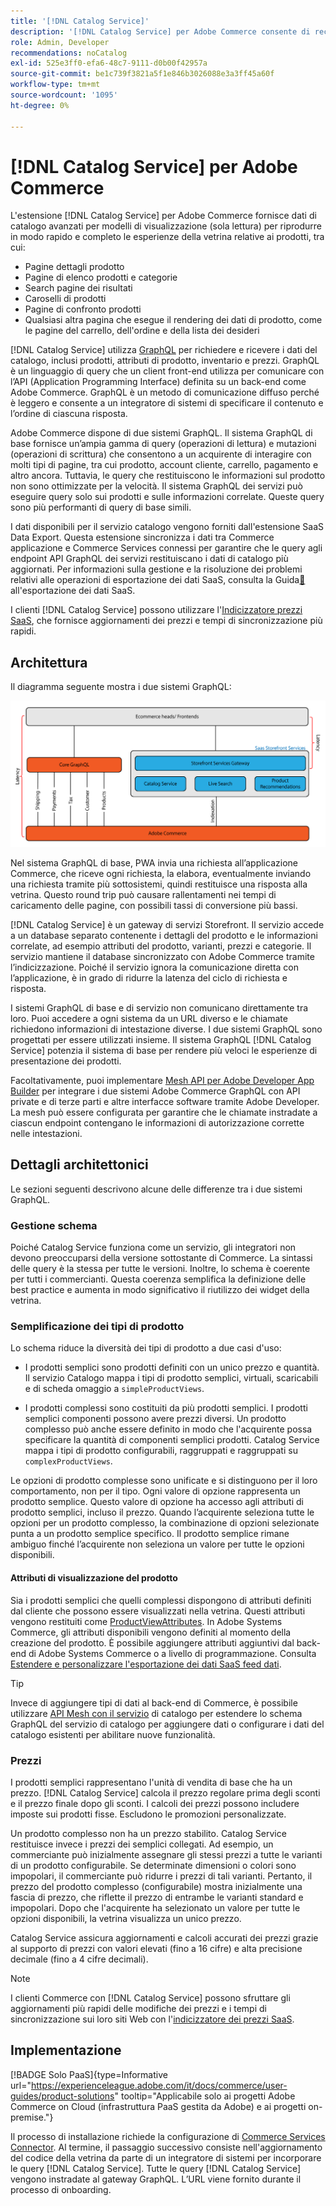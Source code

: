 ```yaml
---
title: '[!DNL Catalog Service]'
description: '[!DNL Catalog Service] per Adobe Commerce consente di recuperare i contenuti delle pagine di visualizzazione dei prodotti e delle pagine dell''elenco dei prodotti in modo molto più rapido rispetto alle query native di Adobe Commerce GraphQL.'
role: Admin, Developer
recommendations: noCatalog
exl-id: 525e3ff0-efa6-48c7-9111-d0b00f42957a
source-git-commit: be1c739f3821a5f1e846b3026088e3a3ff45a60f
workflow-type: tm+mt
source-wordcount: '1095'
ht-degree: 0%

---
```


# [!DNL Catalog Service] per Adobe Commerce

L&#39;estensione [!DNL Catalog Service] per Adobe Commerce fornisce dati di catalogo avanzati per modelli di visualizzazione (sola lettura) per riprodurre in modo rapido e completo le esperienze della vetrina relative ai prodotti, tra cui:

* Pagine dettagli prodotto
* Pagine di elenco prodotti e categorie
* Search pagine dei risultati
* Caroselli di prodotti
* Pagine di confronto prodotti
* Qualsiasi altra pagina che esegue il rendering dei dati di prodotto, come le pagine del carrello, dell&#39;ordine e della lista dei desideri

[!DNL Catalog Service] utilizza [GraphQL](https://graphql.org/) per richiedere e ricevere i dati del catalogo, inclusi prodotti, attributi di prodotto, inventario e prezzi. GraphQL è un linguaggio di query che un client front-end utilizza per comunicare con l’API (Application Programming Interface) definita su un back-end come Adobe Commerce. GraphQL è un metodo di comunicazione diffuso perché è leggero e consente a un integratore di sistemi di specificare il contenuto e l’ordine di ciascuna risposta.

Adobe Commerce dispone di due sistemi GraphQL. Il sistema GraphQL di base fornisce un’ampia gamma di query (operazioni di lettura) e mutazioni (operazioni di scrittura) che consentono a un acquirente di interagire con molti tipi di pagine, tra cui prodotto, account cliente, carrello, pagamento e altro ancora. Tuttavia, le query che restituiscono le informazioni sul prodotto non sono ottimizzate per la velocità. Il sistema GraphQL dei servizi può eseguire query solo sui prodotti e sulle informazioni correlate. Queste query sono più performanti di query di base simili.

I dati disponibili per il servizio catalogo vengono forniti dall&#39;estensione SaaS Data Export. Questa estensione sincronizza i dati tra Commerce applicazione e Commerce Services connessi per garantire che le query agli endpoint API GraphQL dei servizi restituiscano i dati di catalogo più aggiornati. Per informazioni sulla gestione e la risoluzione dei problemi relativi alle operazioni di esportazione dei dati SaaS, consulta la Guida[&#128279;](../data-export/overview.md) all&#39;esportazione dei dati SaaS.

I clienti [!DNL Catalog Service] possono utilizzare l&#39;[Indicizzatore prezzi SaaS](../price-index/price-indexing.md), che fornisce aggiornamenti dei prezzi e tempi di sincronizzazione più rapidi.

## Architettura

Il diagramma seguente mostra i due sistemi GraphQL:

![Diagramma dell&#39;architettura del catalogo](assets/catalog-service-architecture.png)

Nel sistema GraphQL di base, PWA invia una richiesta all’applicazione Commerce, che riceve ogni richiesta, la elabora, eventualmente inviando una richiesta tramite più sottosistemi, quindi restituisce una risposta alla vetrina. Questo round trip può causare rallentamenti nei tempi di caricamento delle pagine, con possibili tassi di conversione più bassi.

[!DNL Catalog Service] è un gateway di servizi Storefront. Il servizio accede a un database separato contenente i dettagli del prodotto e le informazioni correlate, ad esempio attributi del prodotto, varianti, prezzi e categorie. Il servizio mantiene il database sincronizzato con Adobe Commerce tramite l’indicizzazione.
Poiché il servizio ignora la comunicazione diretta con l’applicazione, è in grado di ridurre la latenza del ciclo di richiesta e risposta.

I sistemi GraphQL di base e di servizio non comunicano direttamente tra loro. Puoi accedere a ogni sistema da un URL diverso e le chiamate richiedono informazioni di intestazione diverse. I due sistemi GraphQL sono progettati per essere utilizzati insieme. Il sistema GraphQL [!DNL Catalog Service] potenzia il sistema di base per rendere più veloci le esperienze di presentazione dei prodotti.

Facoltativamente, puoi implementare [Mesh API per Adobe Developer App Builder](https://developer.adobe.com/graphql-mesh-gateway/) per integrare i due sistemi Adobe Commerce GraphQL con API private e di terze parti e altre interfacce software tramite Adobe Developer. La mesh può essere configurata per garantire che le chiamate instradate a ciascun endpoint contengano le informazioni di autorizzazione corrette nelle intestazioni.

## Dettagli architettonici

Le sezioni seguenti descrivono alcune delle differenze tra i due sistemi GraphQL.

### Gestione schema

Poiché Catalog Service funziona come un servizio, gli integratori non devono preoccuparsi della versione sottostante di Commerce. La sintassi delle query è la stessa per tutte le versioni. Inoltre, lo schema è coerente per tutti i commercianti. Questa coerenza semplifica la definizione delle best practice e aumenta in modo significativo il riutilizzo dei widget della vetrina.

### Semplificazione dei tipi di prodotto

Lo schema riduce la diversità dei tipi di prodotto a due casi d&#39;uso:

* I prodotti semplici sono prodotti definiti con un unico prezzo e quantità. Il servizio Catalogo mappa i tipi di prodotto semplici, virtuali, scaricabili e di scheda omaggio a `simpleProductViews`.

* I prodotti complessi sono costituiti da più prodotti semplici. I prodotti semplici componenti possono avere prezzi diversi. Un prodotto complesso può anche essere definito in modo che l&#39;acquirente possa specificare la quantità di componenti semplici prodotti. Catalog Service mappa i tipi di prodotto configurabili, raggruppati e raggruppati su `complexProductViews`.

Le opzioni di prodotto complesse sono unificate e si distinguono per il loro comportamento, non per il tipo. Ogni valore di opzione rappresenta un prodotto semplice. Questo valore di opzione ha accesso agli attributi di prodotto semplici, incluso il prezzo. Quando l’acquirente seleziona tutte le opzioni per un prodotto complesso, la combinazione di opzioni selezionate punta a un prodotto semplice specifico. Il prodotto semplice rimane ambiguo finché l’acquirente non seleziona un valore per tutte le opzioni disponibili.

#### Attributi di visualizzazione del prodotto

Sia i prodotti semplici che quelli complessi dispongono di attributi definiti dal cliente che possono essere visualizzati nella vetrina. Questi attributi vengono restituiti come [ProductViewAttributes](https://developer.adobe.com/commerce/services/graphql/catalog-service/products/#productviewattribute-type). In Adobe Systems Commerce, gli attributi disponibili vengono definiti al momento della creazione del prodotto. È possibile aggiungere attributi aggiuntivi dal back-end di Adobe Systems Commerce o a livello di programmazione. Consulta [Estendere e personalizzare l&#39;esportazione dei dati SaaS feed dati](../data-export/extensibility-and-customizations.md).

>[!TIP]
>
>Invece di aggiungere tipi di dati al back-end di Commerce, è possibile utilizzare [API Mesh con il servizio](mesh.md) di catalogo per estendere lo schema GraphQL del servizio di catalogo per aggiungere dati o configurare i dati del catalogo esistenti per abilitare nuove funzionalità.

### Prezzi

I prodotti semplici rappresentano l&#39;unità di vendita di base che ha un prezzo. [!DNL Catalog Service] calcola il prezzo regolare prima degli sconti e il prezzo finale dopo gli sconti. I calcoli dei prezzi possono includere imposte sui prodotti fisse. Escludono le promozioni personalizzate.

Un prodotto complesso non ha un prezzo stabilito. Catalog Service restituisce invece i prezzi dei semplici collegati. Ad esempio, un commerciante può inizialmente assegnare gli stessi prezzi a tutte le varianti di un prodotto configurabile. Se determinate dimensioni o colori sono impopolari, il commerciante può ridurre i prezzi di tali varianti. Pertanto, il prezzo del prodotto complesso (configurabile) mostra inizialmente una fascia di prezzo, che riflette il prezzo di entrambe le varianti standard e impopolari. Dopo che l&#39;acquirente ha selezionato un valore per tutte le opzioni disponibili, la vetrina visualizza un unico prezzo.

Catalog Service assicura aggiornamenti e calcoli accurati dei prezzi grazie al supporto di prezzi con valori elevati (fino a 16 cifre) e alta precisione decimale (fino a 4 cifre decimali).

>[!NOTE]
>
> I clienti Commerce con [!DNL Catalog Service] possono sfruttare gli aggiornamenti più rapidi delle modifiche dei prezzi e i tempi di sincronizzazione sui loro siti Web con l&#39;[indicizzatore dei prezzi SaaS](../price-index/price-indexing.md).

## Implementazione

[!BADGE Solo PaaS]{type=Informative url="https://experienceleague.adobe.com/it/docs/commerce/user-guides/product-solutions" tooltip="Applicabile solo ai progetti Adobe Commerce on Cloud (infrastruttura PaaS gestita da Adobe) e ai progetti on-premise."}

Il processo di installazione richiede la configurazione di [Commerce Services Connector](../landing/saas.md). Al termine, il passaggio successivo consiste nell&#39;aggiornamento del codice della vetrina da parte di un integratore di sistemi per incorporare le query [!DNL Catalog Service]. Tutte le query [!DNL Catalog Service] vengono instradate al gateway GraphQL. L’URL viene fornito durante il processo di onboarding.
